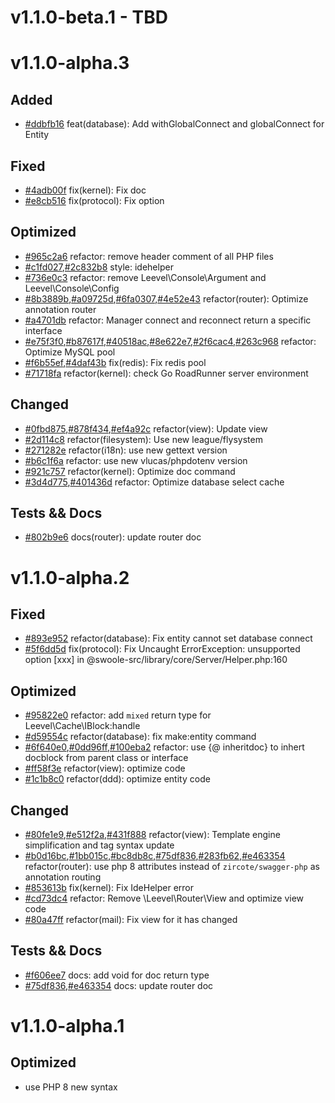 # v1.1.0-beta.1 - TBD

# v1.1.0-alpha.3

## Added

- [#ddbfb16](https://github.com/hunzhiwange/framework/commit/ddbfb16) feat(database): Add withGlobalConnect and globalConnect for Entity

## Fixed

- [#4adb00f](https://github.com/hunzhiwange/framework/commit/4adb00f) fix(kernel): Fix doc
- [#e8cb516](https://github.com/hunzhiwange/framework/commit/e8cb516) fix(protocol): Fix option

## Optimized

- [#965c2a6](https://github.com/hunzhiwange/framework/commit/965c2a6) refactor: remove header comment of all PHP files
- [#c1fd027](https://github.com/hunzhiwange/framework/commit/c1fd027),[#2c832b8](https://github.com/hunzhiwange/framework/commit/2c832b8) style: idehelper
- [#736e0c3](https://github.com/hunzhiwange/framework/commit/736e0c3) refactor: remove Leevel\Console\Argument and Leevel\Console\Config
- [#8b3889b](https://github.com/hunzhiwange/framework/commit/8b3889b),[#a09725d](https://github.com/hunzhiwange/framework/commit/a09725d),[#6fa0307](https://github.com/hunzhiwange/framework/commit/6fa0307),[#4e52e43](https://github.com/hunzhiwange/framework/commit/4e52e43) refactor(router): Optimize annotation router
- [#a4701db](https://github.com/hunzhiwange/framework/commit/a4701db) refactor: Manager connect and reconnect return a specific interface
- [#e75f3f0](https://github.com/hunzhiwange/framework/commit/e75f3f0),[#b87617f](https://github.com/hunzhiwange/framework/commit/b87617f),[#40518ac](https://github.com/hunzhiwange/framework/commit/40518ac),[#8e622e7](https://github.com/hunzhiwange/framework/commit/8e622e7),[#2f6cac4](https://github.com/hunzhiwange/framework/commit/2f6cac4),[#263c968](https://github.com/hunzhiwange/framework/commit/263c968) refactor: Optimize MySQL pool
- [#f6b55ef](https://github.com/hunzhiwange/framework/commit/f6b55ef),[#4daf43b](https://github.com/hunzhiwange/framework/commit/4daf43b) fix(redis): Fix redis pool
- [#71718fa](https://github.com/hunzhiwange/framework/commit/71718fa) refactor(kernel): check Go RoadRunner server environment

## Changed

- [#0fbd875](https://github.com/hunzhiwange/framework/commit/0fbd875),[#878f434](https://github.com/hunzhiwange/framework/commit/878f434),[#ef4a92c](https://github.com/hunzhiwange/framework/commit/ef4a92c) refactor(view): Update view
- [#2d114c8](https://github.com/hunzhiwange/framework/commit/2d114c8) refactor(filesystem): Use new league/flysystem
- [#271282e](https://github.com/hunzhiwange/framework/commit/271282e) refactor(i18n): use new gettext version
- [#b6c1f6a](https://github.com/hunzhiwange/framework/commit/b6c1f6a) refactor: use new vlucas/phpdotenv version
- [#921c757](https://github.com/hunzhiwange/framework/commit/921c757) refactor(kernel): Optimize doc command
- [#3d4d775](https://github.com/hunzhiwange/framework/commit/3d4d775),[#401436d](https://github.com/hunzhiwange/framework/commit/401436d) refactor: Optimize database select cache

## Tests && Docs

- [#802b9e6](https://github.com/hunzhiwange/framework/commit/802b9e6) docs(router): update router doc

# v1.1.0-alpha.2

## Fixed

- [#893e952](https://github.com/hunzhiwange/framework/commit/893e952) refactor(database): Fix entity cannot set database connect
- [#5f6dd5d](https://github.com/hunzhiwange/framework/commit/5f6dd5d) fix(protocol): Fix Uncaught ErrorException: unsupported option [xxx] in @swoole-src/library/core/Server/Helper.php:160

## Optimized

- [#95822e0](https://github.com/hunzhiwange/framework/commit/0dd96ff) refactor: add `mixed` return type for Leevel\Cache\IBlock:handle
- [#d59554c](https://github.com/hunzhiwange/framework/commit/d59554c) refactor(database): fix make:entity command
- [#6f640e0](https://github.com/hunzhiwange/framework/commit/6f640e0),[#0dd96ff](https://github.com/hunzhiwange/framework/commit/0dd96ff),[#100eba2](https://github.com/hunzhiwange/framework/commit/100eba2) refactor: use {@ inheritdoc} to inhert docblock from parent class or interface
- [#ff58f3e](https://github.com/hunzhiwange/framework/commit/ff58f3e) refactor(view): optimize code
- [#1c1b8c0](https://github.com/hunzhiwange/framework/commit/1c1b8c0) refactor(ddd): optimize entity code

## Changed

- [#80fe1e9](https://github.com/hunzhiwange/framework/commit/80fe1e9),[#e512f2a](https://github.com/hunzhiwange/framework/commit/e512f2a),[#431f888](https://github.com/hunzhiwange/framework/commit/431f888) refactor(view): Template engine simplification and tag syntax update
- [#b0d16bc](https://github.com/hunzhiwange/framework/commit/b0d16bc),[#1bb015c](https://github.com/hunzhiwange/framework/commit/1bb015c),[#bc8db8c](https://github.com/hunzhiwange/framework/commit/bc8db8c),[#75df836](https://github.com/hunzhiwange/framework/commit/75df836),[#283fb62](https://github.com/hunzhiwange/framework/commit/283fb62),[#e463354](https://github.com/hunzhiwange/framework/commit/e463354) refactor(router): use php 8 attributes instead of `zircote/swagger-php` as annotation routing
- [#853613b](https://github.com/hunzhiwange/framework/commit/853613b) fix(kernel): Fix IdeHelper error
- [#cd73dc4](https://github.com/hunzhiwange/framework/commit/cd73dc4) refactor: Remove \Leevel\Router\View and optimize view code
- [#80a47ff](https://github.com/hunzhiwange/framework/commit/80a47ff) refactor(mail): Fix view for it has changed

## Tests && Docs

- [#f606ee7](https://github.com/hunzhiwange/framework/commit/f606ee7) docs: add void for doc return type
- [#75df836](https://github.com/hunzhiwange/framework/commit/75df836),[#e463354](https://github.com/hunzhiwange/framework/commit/e463354) docs: update router doc

# v1.1.0-alpha.1

## Optimized

- use PHP 8 new syntax